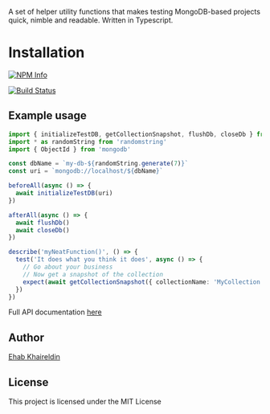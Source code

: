 A set of helper utility functions that makes testing MongoDB-based projects quick, nimble and readable. Written in Typescript.

# Installation

[![NPM Info](https://nodei.co/npm/mongo-test-suit.png?downloads=true&downloadRank=true&stars=true)](https://www.npmjs.org/package/mongo-test-suit)

[![Build Status](https://travis-ci.org/ehab180hb/mongo-test-suit.svg?branch=master)](https://travis-ci.org/ehab180hb/mongo-test-suit)

## Example usage

```typescript
import { initializeTestDB, getCollectionSnapshot, flushDb, closeDb } from 'mongo-test-suit'
import * as randomString from 'randomstring'
import { ObjectId } from 'mongodb'

const dbName = `my-db-${randomString.generate(7)}`
const uri = `mongodb://localhost/${dbName}`

beforeAll(async () => {
  await initializeTestDB(uri)
})

afterAll(async () => {
  await flushDb()
  await closeDb()
})

describe('myNeatFunction()', () => {
  test('It does what you think it does', async () => {
    // Go about your business
    // Now get a snapshot of the collection
    expect(await getCollectionSnapshot({ collectionName: 'MyCollection' })).toMatchSnapshot()
  })
})
```

Full API documentation [here](https://github.com/ehab180hb/mongo-test-suit/blob/master/API.md)

## Author

[Ehab Khaireldin](https://github.com/ehab180hb)

## License

This project is licensed under the MIT License
